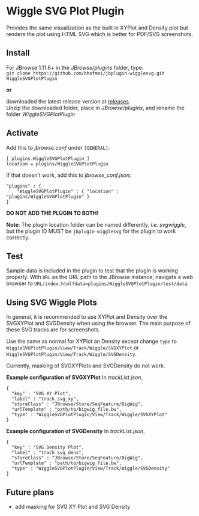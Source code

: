 # Wiggle SVG Plot Plugin
Provides the same visualization as the built in XYPlot and Density plot but renders the
plot using HTML SVG which is better for PDF/SVG screenshots.

## Install

For JBrowse 1.11.6+ in the _JBrowse/plugins_ folder, type:  
``git clone https://github.com/bhofmei/jbplugin-wigglesvg.git WiggleSVGPlotPlugin``

**or**

downloaded the latest release version at [releases](https://github.com/bhofmei/jbplugin-wigglesvg/releases).  
Unzip the downloaded folder, place in _JBrowse/plugins_, and rename the folder _WiggleSVGPlotPlugin_


## Activate
Add this to _jbrowse.conf_ under `[GENERAL]`:

    [ plugins.WiggleSVGPlotPlugin ]
    location = plugins/WiggleSVGPlotPlugin

If that doesn't work, add this to _jbrowse_conf.json_:

    "plugins" : {
        "WiggleSVGPlotPlugin" : { "location" : "plugins/WiggleSVGPlotPlugin" }
    }
    
**DO NOT ADD THE PLUGIN TO BOTH!**
    
**Note**: The plugin location folder can be named differently, i.e. _svgwiggle_, but the plugin ID MUST be `jbplugin-wigglesvg` for the plugin to work correctly.

## Test
Sample data is included in the plugin to test that the plugin is working properly. With `URL` as the URL path to the JBrowse instance, navigate a web browser to `URL/index.html?data=plugins/WiggleSVGPlotPlugin/test/data`.

## Using SVG Wiggle Plots
In general, it is recommended to use XYPlot and Density over the SVGXYPlot and SVGDensity when using the browser.
The main purpose of these SVG tracks are for screenshots. 

Use the same as normal for XYPlot an Density except change `type` to `WiggleSVGPlotPlugin/View/Track/Wiggle/SVGXYPlot` or `WiggleSVGPlotPlugin/View/Track/Wiggle/SVGDensity`.

Currently, masking of SVGXYPlots and SVGDensity do not work.

**Example configuration of SVGXYPlot**
In _trackList.json_,
```
{  
  "key" : "SVG XY Plot",
  "label" : "track_svg_xy",
  "storeClass" : "JBrowse/Store/SeqFeature/BigWig",
  "urlTemplate" : "path/to/bigwig_file.bw",
  "type" : "WiggleSVGPlotPlugin/View/Track/Wiggle/SVGXYPlot"
}
```

**Example configuration of SVGDensity**
In _trackList.json_,
```
{  
  "key" : "SVG Density Plot",
  "label" : "track_svg_dens",
  "storeClass" : "JBrowse/Store/SeqFeature/BigWig",
  "urlTemplate" : "path/to/bigwig_file.bw",
  "type" : "WiggleSVGPlotPlugin/View/Track/Wiggle/SVGDensity"
}
```

## Future plans
- add masking for SVG XY Plot and SVG Density